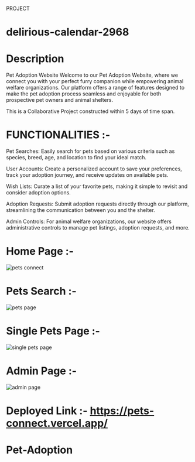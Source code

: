 PROJECT 
# delirious-calendar-2968


# Description

Pet Adoption Website
Welcome to our Pet Adoption Website, where we connect you with your perfect furry companion while empowering animal welfare organizations. Our platform offers a range of features designed to make the pet adoption process seamless and enjoyable for both prospective pet owners and animal shelters. 

This is a Collaborative Project constructed within 5 days of time span.

# FUNCTIONALITIES :- 

 Pet Searches: Easily search for pets based on various criteria such as species, breed, age, and location to find your ideal match.

 User Accounts: Create a personalized account to save your preferences, track your adoption journey, and receive updates on available pets.

 Wish Lists: Curate a list of your favorite pets, making it simple to revisit and consider adoption options.

 Adoption Requests: Submit adoption requests directly through our platform, streamlining the communication between you and the shelter.

 Admin Controls: For animal welfare organizations, our website offers administrative controls to manage pet listings, adoption requests, and more.


# Home Page :- 

![pets connect](https://github.com/Chakresh2001/delirious-calendar-2968/assets/120241122/65291b63-d5de-4b70-9eb6-a1aa61e5aa41)


# Pets Search :- 

![pets page](https://github.com/Chakresh2001/delirious-calendar-2968/assets/120241122/ee1fb745-2ff5-42de-9178-90b79bb02e97)


# Single Pets Page :- 

![single pets page](https://github.com/Chakresh2001/delirious-calendar-2968/assets/120241122/0bbdd1c0-20da-470f-93c7-dacb99ee33c5)


# Admin Page :- 

![admin page](https://github.com/Chakresh2001/delirious-calendar-2968/assets/120241122/a1a74aaa-23d6-4c88-baba-a9b55033d5ed)


# Deployed Link :- https://pets-connect.vercel.app/
# Pet-Adoption
